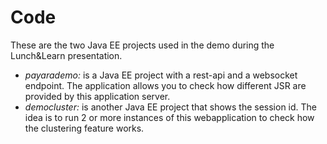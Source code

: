 # Code 
These are the two Java EE projects used in the demo during the Lunch&Learn presentation.

* *payarademo:* is a Java EE project with a rest-api and a websocket endpoint. The application allows you to check how different JSR are provided by this application server.
* *democluster:* is another Java EE project that shows the session id. The idea is to run 2 or more instances of this webapplication to check how the clustering feature works.
